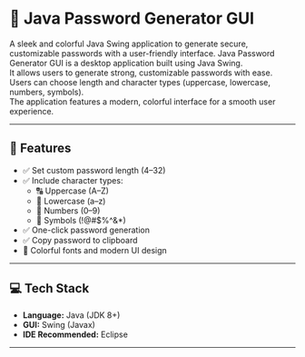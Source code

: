# 🔐 Java Password Generator GUI

A sleek and colorful Java Swing application to generate secure, customizable passwords with a user-friendly interface.
Java Password Generator GUI is a desktop application built using Java Swing.  
It allows users to generate strong, customizable passwords with ease.  
Users can choose length and character types (uppercase, lowercase, numbers, symbols).  
The application features a modern, colorful interface for a smooth user experience.

---

## 🎯 Features

- ✅ Set custom password length (4–32)
- ✅ Include character types:
  - 🔠 Uppercase (A–Z)
  - 🔡 Lowercase (a–z)
  - 🔢 Numbers (0–9)
  - 🔣 Symbols (!@#$%^&*)
- ✅ One-click password generation
- ✅ Copy password to clipboard
- 🎨 Colorful fonts and modern UI design

---

## 💻 Tech Stack

- **Language:** Java (JDK 8+)
- **GUI:** Swing (Javax)
- **IDE Recommended:** Eclipse

---


